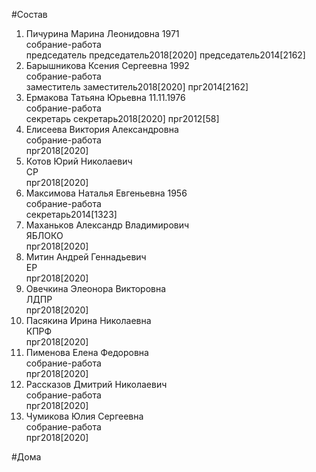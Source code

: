 #Состав  
1. Пичурина Марина Леонидовна 1971  
    собрание-работа  
    председатель председатель2018[2020] председатель2014[2162]  
2. Барышникова Ксения Сергеевна 1992  
    собрание-работа  
    заместитель заместитель2018[2020] прг2014[2162]  
3. Ермакова Татьяна Юрьевна 11.11.1976  
    собрание-работа  
    секретарь секретарь2018[2020] прг2012[58]  
4. Елисеева Виктория Александровна  
    собрание-работа  
    прг2018[2020]  
5. Котов Юрий Николаевич  
    СР  
    прг2018[2020]  
6. Максимова Наталья Евгеньевна 1956  
    собрание-работа  
    секретарь2014[1323]  
7. Маханьков Александр Владимирович  
    ЯБЛОКО  
    прг2018[2020]  
8. Митин Андрей Геннадьевич  
    ЕР  
    прг2018[2020]  
9. Овечкина Элеонора Викторовна  
    ЛДПР  
    прг2018[2020]  
10. Пасякина Ирина Николаевна  
    КПРФ  
    прг2018[2020]  
11. Пименова Елена Федоровна  
    собрание-работа  
    прг2018[2020]  
12. Рассказов Дмитрий Николаевич  
    собрание-работа  
    прг2018[2020]  
13. Чумикова Юлия Сергеевна  
    собрание-работа  
    прг2018[2020]  
  
#Дома  

